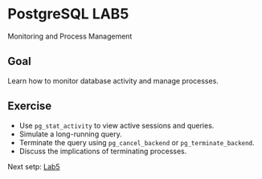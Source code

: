 # PostgreSQL LAB5

Monitoring and Process Management


## Goal
Learn how to monitor database activity and manage processes.


## Exercise

- Use `pg_stat_activity` to view active sessions and queries.
- Simulate a long-running query.
- Terminate the query using `pg_cancel_backend` or `pg_terminate_backend`.
- Discuss the implications of terminating processes.


Next setp: [Lab5](lab06.md)
